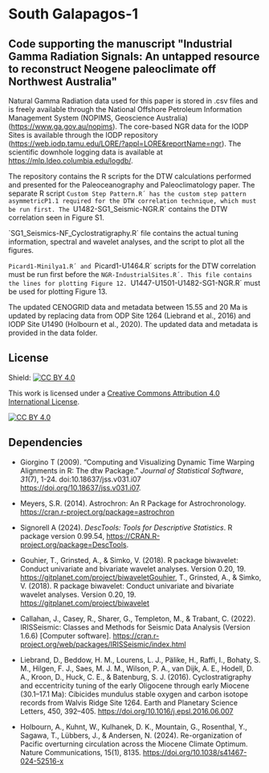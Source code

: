 # South Galapagos-1

## Code supporting the manuscript "Industrial Gamma Radiation Signals: An untapped resource to reconstruct Neogene paleoclimate off Northwest Australia"

Natural Gamma Radiation data used for this paper is stored in .csv files and is freely available through the National Offshore Petroleum Information Management System (NOPIMS, Geoscience Australia) (https://www.ga.gov.au/nopims). The core-based NGR data for the IODP Sites  is available through the IODP repository (https://web.iodp.tamu.edu/LORE/?appl=LORE&reportName=ngr). The scientific downhole logging data is available at https://mlp.ldeo.columbia.edu/logdb/. 

The repository contains the R scripts for the DTW calculations performed and presented for the Paleoceanography and Paleoclimatology paper. The separate R script `Custom Step Pattern.R´ has the custom step pattern asymmetricP1.1 required for the DTW correlation technique, which must be run first. The `U1482-SG1_Seismic-NGR.R´ contains the DTW correlation seen in Figure S1. 

`SG1_Seismics-NF_Cyclostratigraphy.R´ file contains the actual tuning information, spectral and wavelet analyses, and the script to plot all the figures. 

`Picard1-Minilya1.R´ and `Picard1-U1464.R´ scripts for the DTW correlation must be run first before the `NGR-IndustrialSites.R´. This file contains the lines for plotting Figure 12. `U1447-U1501-U1482-SG1-NGR.R´ must be used for plotting Figure 13.

The updated CENOGRID data and metadata between 15.55 and 20 Ma is updated by replacing data from ODP Site 1264 (Liebrand et al., 2016) and IODP Site U1490 (Holbourn et al., 2020). The updated data and metadata is provided in the data folder.

## License

Shield: [![CC BY 4.0][cc-by-shield]][cc-by]

This work is licensed under a
[Creative Commons Attribution 4.0 International License][cc-by].

[![CC BY 4.0][cc-by-image]][cc-by]

[cc-by]: http://creativecommons.org/licenses/by/4.0/
[cc-by-image]: https://i.creativecommons.org/l/by/4.0/88x31.png
[cc-by-shield]: https://img.shields.io/badge/License-CC%20BY%204.0-lightgrey.svg

## Dependencies

- Giorgino T (2009). “Computing and Visualizing Dynamic Time Warping Alignments in
  R: The dtw Package.” _Journal of Statistical Software_, *31*(7), 1-24.
  doi:10.18637/jss.v031.i07 <https://doi.org/10.18637/jss.v031.i07>.
  
- Meyers, S.R. (2014). Astrochron: An R Package for Astrochronology.
  https://cran.r-project.org/package=astrochron

- Signorell A (2024). _DescTools: Tools for Descriptive Statistics_. R package
  version 0.99.54, <https://CRAN.R-project.org/package=DescTools>.

- Gouhier, T., Grinsted, A., & Simko, V. (2018). R package biwavelet: Conduct univariate and bivariate wavelet analyses. Version 0.20, 19. https://gitplanet.com/project/biwaveletGouhier, T., Grinsted, A., & Simko, V. (2018). R package biwavelet: Conduct univariate and bivariate wavelet analyses. Version 0.20, 19. <https://gitplanet.com/project/biwavelet>

- Callahan, J., Casey, R., Sharer, G., Templeton, M., & Trabant, C. (2022). IRISSeismic: Classes and Methods for Seismic Data Analysis (Version 1.6.6) [Computer software]. <https://cran.r-project.org/web/packages/IRISSeismic/index.html>

- Liebrand, D., Beddow, H. M., Lourens, L. J., Pälike, H., Raffi, I., Bohaty, S. M., Hilgen, F. J., Saes, M. J. M., Wilson, P. A., van Dijk, A. E., Hodell, D. A., Kroon, D., Huck, C. E., & Batenburg, S. J. (2016). Cyclostratigraphy and eccentricity tuning of the early Oligocene through early Miocene (30.1–17.1 Ma): Cibicides mundulus stable oxygen and carbon isotope records from Walvis Ridge Site 1264. Earth and Planetary Science Letters, 450, 392–405. <https://doi.org/10.1016/j.epsl.2016.06.007>

- Holbourn, A., Kuhnt, W., Kulhanek, D. K., Mountain, G., Rosenthal, Y., Sagawa, T., Lübbers, J., & Andersen, N. (2024). Re-organization of Pacific overturning circulation across the Miocene Climate Optimum. Nature Communications, 15(1), 8135. <https://doi.org/10.1038/s41467-024-52516-x>
